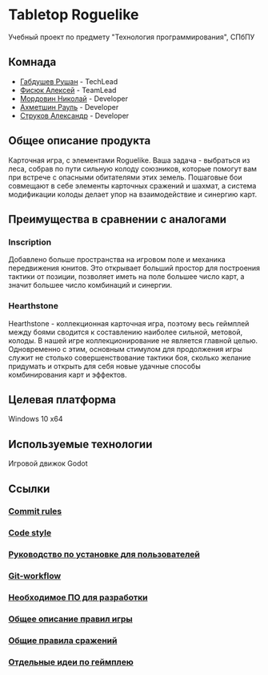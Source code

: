 # Tabletop Roguelike
Учебный проект по предмету "Технология программирования", СПбПУ

## Комнада
* [Габдушев Рушан](https://github.com/maloxit) - TechLead
* [Фисюк Алексей](https://github.com/ayu-f) - TeamLead
* [Мордовин Николай](https://github.com/MordovinNik) - Developer
* [Ахметшин Рауль](https://github.com/Enoras) - Developer
* [Струков Александр](https://github.com/lyphrowny) - Developer


## Общее описание продукта
Карточная игра, с элементами Roguelike.
Ваша задача - выбраться из леса, собрав по пути сильную колоду союзников, которые помогут вам при встрече с опасными обитателями этих земель.
Пошаговые бои совмещают в себе элементы карточных сражений и шахмат, а система модификации колоды делает упор на взаимодействие и синергию карт.

## Преимущества в сравнении с аналогами

### Inscription
Добавлено больше пространства на игровом поле и механика передвижения юнитов. Это открывает больший простор для построения тактики от позиции, позволяет иметь на поле большее число карт, а значит большее число комбинаций и синергии.

### Hearthstone
Hearthstone - коллекционная карточная игра, поэтому весь геймплей между боями сводится к составлению наиболее сильной, метовой, колоды. В нашей игре коллекционирование не является главной целью. Одновременно с этим, основным стимулом для продолжения игры служит не столько совершенствование тактики боя, сколько желание придумать и открыть для себя новые удачные способы комбинирования карт и эффектов.

## Целевая платформа

Windows 10 x64

## Используемые технологии 
Игровой движок Godot

## Ссылки
### [Commit rules](docs/commit_rules.md)
### [Code style](https://docs.godotengine.org/en/stable/tutorials/scripting/gdscript/gdscript_styleguide.html)
### [Руководство по установке для пользователей](docs/installation_guide.md)
### [Git-workflow](docs/git_workfkow.md)
### [Необходимое ПО для разработки](docs/development_software_requirements.md)
### [Общее описание правил игры](docs/general_game_rules.md)
### [Общие правила сражений](docs/general_fight_rules.md)
### [Отдельные идеи по геймплею](docs/gameplay_ideas.md)
